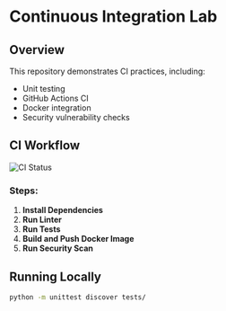 # Continuous Integration Lab

## Overview
This repository demonstrates CI practices, including:
- Unit testing
- GitHub Actions CI
- Docker integration
- Security vulnerability checks

## CI Workflow
![CI Status](https://github.com/your-repo/workflows/CI%20Pipeline/badge.svg)

### Steps:
1. **Install Dependencies**
2. **Run Linter**
3. **Run Tests**
4. **Build and Push Docker Image**
5. **Run Security Scan**

## Running Locally
```sh
python -m unittest discover tests/
